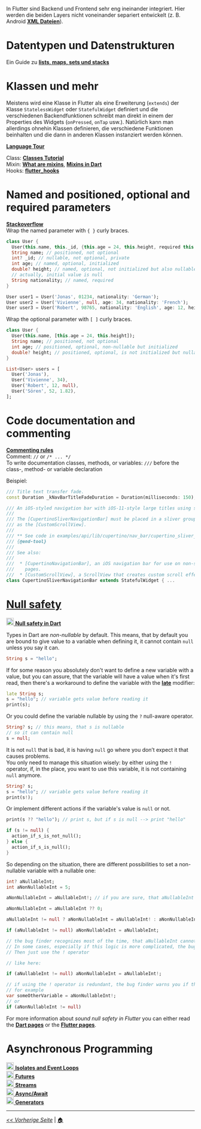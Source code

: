 In Flutter sind Backend und Frontend sehr eng ineinander integriert. Hier werden die beiden Layers nicht voneinander separiert entwickelt (z. B. Android [**XML Dateien**][316]).

# Datentypen und Datenstrukturen

Ein Guide zu [**lists, maps, sets und stacks**][218]

# Klassen und mehr

Meistens wird  eine Klasse in Flutter als eine Erweiterung (`extends`) der Klasse `StatelessWidget` oder `StatefulWidget` definiert und die verschiedenen Backendfunktionen schreibt man direkt in einem der Properties des Widgets (`onPressed`, `onTap` usw.). Natürlich kann man allerdings ohnehin Klassen definieren, die verschiedene Funktionen beinhalten und die dann in anderen Klassen instanziert werden können.

[**Language Tour**][206]

Class: [**Classes Tutorial**][207]\
Mixin: [**What are mixins**][203], [**Mixins in Dart**][204]\
Hooks: [**flutter_hooks**][205]

# Named and positioned, optional and required parameters
[**Stackoverflow**][208] \
Wrap the named parameter with `{ }` curly braces.
```dart
class User {
  User(this.name, this._id, {this.age = 24, this.height, required this.nationality});
  String name; // positioned, not optional
  int? _id; // nullable, not optional, private
  int age; // named, optional, initialized
  double? height; // named, optional, not initialized but also nullable
  // actually, initial value is null
  String nationality; // named, required
}

User user1 = User('Jonas', 01234, nationality: 'German');
User user2 = User('Vivienne', null, age: 34, nationality: 'French');
User user3 = User('Robert', 98765, nationality: 'English', age: 12, height: null);
```
Wrap the optional parameter with `[ ]` curly braces.
```dart
class User {
  User(this.name, [this.age = 24, this.height]);
  String name; // positioned, not optional
  int age; // positioned, optional, non-nullable but initialized
  double? height; // positioned, optional, is not initialized but nullable
}

List<User> users = [
  User('Jonas'),
  User('Vivienne', 34),
  User('Robert', 12, null),
  User('Sören', 52, 1.82),
];
```

# Code documentation and commenting
[**Commenting rules**][209] \
Comment: `//` or `/* ... */` \
To write documentation classes, methods, or variables: `///` before the class-, method- or variable declaration

Beispiel:
```dart
/// Title text transfer fade.
const Duration _kNavBarTitleFadeDuration = Duration(milliseconds: 150);

/// An iOS-styled navigation bar with iOS-11-style large titles using slivers.
///
/// The [CupertinoSliverNavigationBar] must be placed in a sliver group such
/// as the [CustomScrollView].
///
/// ** See code in examples/api/lib/cupertino/nav_bar/cupertino_sliver_nav_bar.0.dart **
/// {@end-tool}
///
/// See also:
///
///  * [CupertinoNavigationBar], an iOS navigation bar for use on non-scrolling
///    pages.
///  * [CustomScrollView], a ScrollView that creates custom scroll effects using slivers.
class CupertinoSliverNavigationBar extends StatefulWidget { ...
```

# [**Null safety**](https://dart.dev/null-safety/understanding-null-safety)

[<img src="https://upload.wikimedia.org/wikipedia/commons/0/09/YouTube_full-color_icon_%282017%29.svg" width="20" /> **Null safety in Dart**](https://youtu.be/iYhOU9AuaFs)

Types in Dart are *non-nullable* by default. This means, that by default you are bound to give value to a variable when defining it, it cannot contain `null` unless you say it can.

```dart
String s = "hello";
```

If for some reason you absolutely don't want to define a new variable with a value, but you can assure, that the variable will have a value when it's first read, then there's a workaround to define the variable with the [**late**][214] modifier:

```dart
late String s;
s = "hello"; // variable gets value before reading it
print(s);
```

Or you could define the variable nullable by using the `?` null-aware operator.

```dart
String? s; // this means, that s is nullable
// so it can contain null
s = null;
```

It is not `null` that is bad, it is having `null` go where you don’t expect it that causes problems.\
You only need to manage this situation wisely: by either using the `!` operator, if, in the place, you want to use this variable, it is not containing `null` anymore.

```dart
String? s;
s = "hello"; // variable gets value before reading it
print(s!);
```

Or implement different actions if the variable's value is `null` or not.

```dart
print(s ?? "hello"); // print s, but if s is null --> print "hello"

if (s != null) {
  action_if_s_is_not_null();
} else {
  action_if_s_is_null();
}
```

So depending on the situation, there are different possibilities to set a non-nullable variable with a nullable one:

```dart
int? aNullableInt;
int aNonNullableInt = 5;

aNonNullableInt = aNullableInt!; // if you are sure, that aNullableInt is not null anymore at this point

aNonNullableInt = aNullableInt ?? 0;

aNullableInt != null ? aNonNullableInt = aNullableInt! : aNonNullableInt = 0; // ternary operator syntax

if (aNullableInt != null) aNonNullableInt = aNullableInt;

// the bug finder recognizes most of the time, that aNullableInt cannot be null because it was checked in the if statement.
// In some cases, especially if this logic is more complicated, the bug finder may not be so bright.
// Then just use the ! operator

// like here:

if (aNullableInt != null) aNonNullableInt = aNullableInt!;

// if using the ! operator is redundant, the bug finder warns you if the Flutter plugin is installed in either IntelliJ / Android Studio or VS Code
// for example
var someOtherVariable = aNonNullableInt!;
// or
if (aNonNullableInt != null)
```

For more information about *sound null safety in Flutter* you can either read the [**Dart pages**][215] or the [**Flutter pages**][216].

# Asynchronous Programming

[<img src="https://upload.wikimedia.org/wikipedia/commons/0/09/YouTube_full-color_icon_%282017%29.svg" width="20" /> **Isolates and Event Loops**](https://youtu.be/vl_AaCgudcY)\
[<img src="https://upload.wikimedia.org/wikipedia/commons/0/09/YouTube_full-color_icon_%282017%29.svg" width="20" /> **Futures**](https://youtu.be/OTS-ap9_aXc)\
[<img src="https://upload.wikimedia.org/wikipedia/commons/0/09/YouTube_full-color_icon_%282017%29.svg" width="20" /> **Streams**](https://youtu.be/nQBpOIHE4eE)\
[<img src="https://upload.wikimedia.org/wikipedia/commons/0/09/YouTube_full-color_icon_%282017%29.svg" width="20" /> **Async/Await**](https://youtu.be/SmTCmDMi4BY)\
[<img src="https://upload.wikimedia.org/wikipedia/commons/0/09/YouTube_full-color_icon_%282017%29.svg" width="20" /> **Generators**](https://youtu.be/TF-TBsgIErY)

---

[*<< Vorherige Seite*](miscellaneous) | [🏠](home)

[203]: https://medium.com/flutter-community/dart-what-are-mixins-3a72344011f3 "Dart: What are mixins? It's a kind of magic"
[204]: https://medium.com/flutterdevs/mixins-in-dart-how-to-use-it-90d078e722d3 "Mixins in Dart: How to use it"
[205]: https://pub.dev/packages/flutter_hooks "flutter_hooks package"
[206]: https://dart.dev/guides/language/language-tour "A tour of the Dart language"
[207]: https://www.tutorialspoint.com/dart_programming/dart_programming_classes.htm "Dart Programming - Classes"
[208]: https://stackoverflow.com/a/55769496/15904893 "Constructor Optional Params"
[209]: https://dart.dev/guides/language/effective-dart/documentation "Effective Dart: Documentation"
[210]: https://github.com/pauldemarco/flutter_blue/issues/662#issuecomment-741710564 "I/flutter (13169): Error starting scan. #662"
[211]: https://flutter.dev/docs/deployment/android#shrinking-your-code-with-r8 "Shrinking your code with R8"
[212]: https://developer.android.com/studio/build/shrink-code "Shrink, obfuscate, and optimize your app"
[214]: https://dart.dev/null-safety/understanding-null-safety#late-variables "Understanding null safety"
[215]: https://dart.dev/null-safety "Sound null safety | Dart"
[216]: https://flutter.dev/docs/null-safety "Flutter | Null safety in Flutter"
[218]: https://blog.logrocket.com/dart-flutter-data-structures-comprehensive-guide/ "Dart and Flutter data structures: A comprehensive guide"
[316]: https://developer.android.com/guide/topics/ui/declaring-layout "Layouts"
[317]: https://pub.dev/packages/flutter_launcher_icons
[318]: https://pub.dev/packages/flutter_native_splash